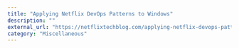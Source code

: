 ```yaml
---
title: "Applying Netflix DevOps Patterns to Windows"
description: ""
external_url: "https://netflixtechblog.com/applying-netflix-devops-patterns-to-windows-2a57f2dbbf79"
category: "Miscellaneous"
---
```

